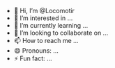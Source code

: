 - 👋 Hi, I’m @Locomotir
- 👀 I’m interested in ...
- 🌱 I’m currently learning ...
- 💞️ I’m looking to collaborate on ...
- 📫 How to reach me ...
- 😄 Pronouns: ...
- ⚡ Fun fact: ...

<!---
Locomotir/Locomotir is a ✨ special ✨ repository because its `README.md` (this file) appears on your GitHub profile.
You can click the Preview link to take a look at your changes.
--->
